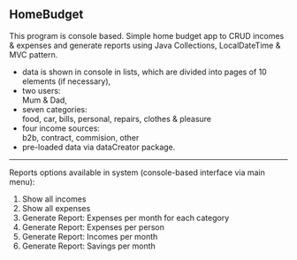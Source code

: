## HomeBudget  

This program is console based. 
Simple home budget app to CRUD incomes & expenses and generate reports using Java Collections, LocalDateTime & MVC pattern.

- data is shown in console in lists, which are divided into pages of 10 elements (if necessary),
- two users:  
    Mum & Dad,
- seven categories:  
    food, car, bills, personal, repairs, clothes & pleasure
- four income sources:    
    b2b, contract, commision, other
- pre-loaded data via dataCreator package.
***

Reports options available in system (console-based interface via main menu):  
  1. Show all incomes
   2. Show all expenses
   2. Generate Report: Expenses per month for each category
   2. Generate Report: Expenses per person
   2. Generate Report: Incomes per month
   2. Generate Report: Savings per month






